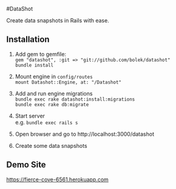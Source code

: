 #DataShot

Create data snapshots in Rails with ease.

## Installation

1. Add gem to gemfile:  
`gem "datashot", :git => "git://github.com/bolek/datashot"`  
`bundle install`

2. Mount engine in `config/routes`  
`mount Datashot::Engine, at: "/Datashot"`

3. Add and run engine migrations  
`bundle exec rake datashot:install:migrations`  
`bundle exec rake db:migrate`

4. Start server  
e.g. `bundle exec rails s`

5. Open browser and go to http://localhost:3000/datashot

6. Create some data snapshots

## Demo Site
https://fierce-cove-6561.herokuapp.com

